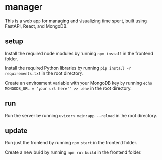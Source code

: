 # manager
This is a web app for managing and visualizing time spent, built using FastAPI, React, and MongoDB.

## setup
Install the required node modules by running ```npm install``` in the frontend folder.

Install the required Python libraries by running ```pip install -r requirements.txt``` in the root directory.

Create an environment variable with your MongoDB key by running ```echo MONGODB_URL = 'your url here'" >> .env``` in the root directory.

## run
Run the server by running ```uvicorn main:app --reload``` in the root directory.

## update
Run just the frontend by running ```npm start``` in the frontend folder.

Create a new build by running ```npm run build``` in the frontend folder.

